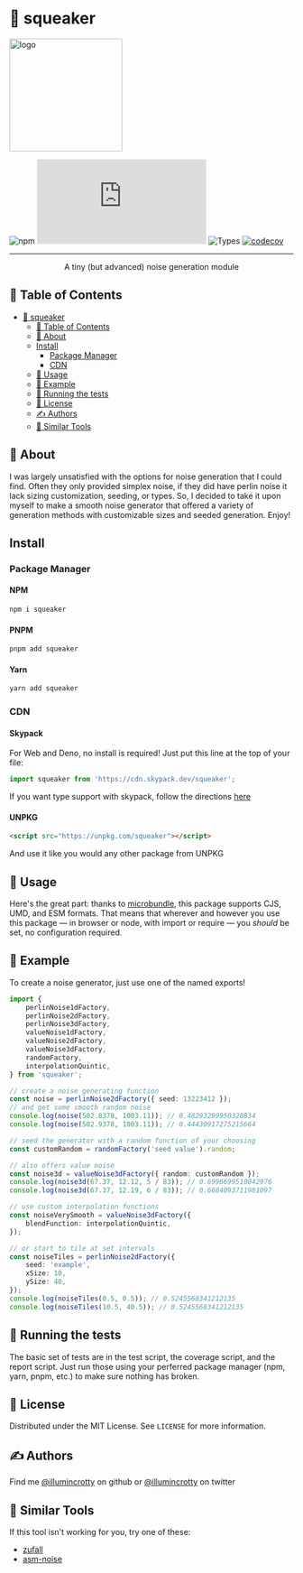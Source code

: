 # 📣 squeaker

<!-- PROJECT LOGO -->
<img src="https://i.imgur.com/HYEN9DZ.png" alt="logo" width="200"/>

<!-- Shields -->

![npm](https://img.shields.io/npm/l/squeaker)
![size-badge](https://img.badgesize.io/https:/unpkg.com/squeaker/dist/squeaker.modern.js?compression=brotli)
![Types](https://badgen.net/npm/types/squeaker)
[![codecov](https://codecov.io/gh/illumincrotty/squeaker/branch/main/graph/badge.svg?token=W17SYOVM6T)](https://codecov.io/gh/illumincrotty/squeaker)

</div>

---

<p align="center"> A tiny (but advanced) noise generation module
</p>

## 📝 Table of Contents

- [📣 squeaker](#-squeaker)
	- [📝 Table of Contents](#-table-of-contents)
	- [🧐 About](#-about)
	- [Install](#install)
		- [Package Manager](#package-manager)
		- [CDN](#cdn)
	- [🎈 Usage](#-usage)
	- [📖 Example](#-example)
	- [🔧 Running the tests](#-running-the-tests)
	- [📃 License](#-license)
	- [✍️ Authors](#️-authors)
	- [🔨 Similar Tools](#-similar-tools)

## 🧐 About

I was largely unsatisfied with the options for noise generation that I could find. Often they only provided simplex noise, if they did have perlin noise it lack sizing customization, seeding, or types. So, I decided to take it upon myself to make a smooth noise generator that offered a variety of generation methods with customizable sizes and seeded generation. Enjoy!

## Install

### Package Manager

#### NPM <!-- omit in TOC -->

```sh
npm i squeaker
```

#### PNPM <!-- omit in TOC -->

```sh
pnpm add squeaker
```

#### Yarn <!-- omit in TOC -->

```sh
yarn add squeaker
```

### CDN

#### Skypack <!-- omit in TOC -->

For Web and Deno, no install is required! Just put this line at the top of your file:

```typescript
import squeaker from 'https://cdn.skypack.dev/squeaker';
```

If you want type support with skypack, follow the directions [here]('https://docs.skypack.dev/skypack-cdn/code/javascript#using-skypack-urls-in-typescript')

#### UNPKG <!-- omit in TOC -->

```html
<script src="https://unpkg.com/squeaker"></script>
```

And use it like you would any other package from UNPKG

## 🎈 Usage

Here's the great part: thanks to [microbundle](https://github.com/developit/microbundle), this package supports CJS, UMD, and ESM formats.
That means that wherever and however you use this package — in browser or node, with import or require — you _should_ be set, no configuration required.

## 📖 Example

To create a noise generator, just use one of the named exports!

```typescript
import {
	perlinNoise1dFactory,
	perlinNoise2dFactory,
	perlinNoise3dFactory,
	valueNoise1dFactory,
	valueNoise2dFactory,
	valueNoise3dFactory,
	randomFactory,
	interpolationQuintic,
} from 'squeaker';

// create a noise generating function
const noise = perlinNoise2dFactory({ seed: 13223412 });
// and get some smooth random noise
console.log(noise(502.8378, 1003.11)); // 0.48293299950320834
console.log(noise(502.9378, 1003.11)); // 0.44430917275215664

// seed the generator with a random function of your choosing
const customRandom = randomFactory('seed value').random;

// also offers value noise
const noise3d = valueNoise3dFactory({ random: customRandom });
console.log(noise3d(67.37, 12.12, 5 / 83)); // 0.6996699510042976
console.log(noise3d(67.37, 12.19, 6 / 83)); // 0.6684093711981097

// use custom interpolation functions
const noiseVerySmooth = valueNoise3dFactory({
	blendFunction: interpolationQuintic,
});

// or start to tile at set intervals
const noiseTiles = perlinNoise2dFactory({
	seed: 'example',
	xSize: 10,
	ySize: 40,
});
console.log(noiseTiles(0.5, 0.5)); // 0.5245568341212135
console.log(noiseTiles(10.5, 40.5)); // 0.5245568341212135
```

## 🔧 Running the tests

The basic set of tests are in the test script, the coverage script, and the report script. Just run those using your perferred package manager (npm, yarn, pnpm, etc.) to make sure nothing has broken.

<!-- LICENSE -->

## 📃 License

Distributed under the MIT License. See `LICENSE` for more information.

## ✍️ Authors

Find me [@illumincrotty](https://github.com/illumincrotty) on github or [@illumincrotty](https://twitter.com/illumincrotty) on twitter

## 🔨 Similar Tools

If this tool isn't working for you, try one of these:

-   [zufall](https://github.com/tstelzer/zufall)
-   [asm-noise](https://github.com/WesleyClements/asm-noise)
